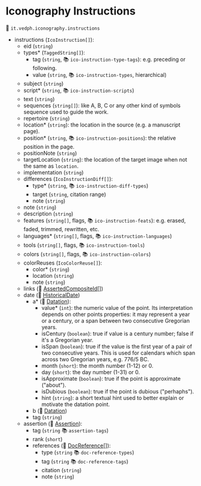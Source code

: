 # Iconography Instructions

🔑 `it.vedph.iconography.instructions`

- instructions (`IcoInstruction[]`):
  - eid (`string`)
  - types\* (`TaggedString[]`):
    - tag (`string`, 📚 `ico-instruction-type-tags`): e.g. preceding or following.
    - value (`string`, 📚 `ico-instruction-types`, hierarchical)
  - subject (`string`)
  - script\* (`string`, 📚 `ico-instruction-scripts`)
  - text (`string`)
  - sequences (`string[]`): like A, B, C or any other kind of symbols sequence used to guide the work.
  - repertoire (`string`)
  - location\* (`string`): the location in the source (e.g. a manuscript page).
  - position\* (`string`, 📚 `ico-instruction-positions`): the relative position in the page.
  - positionNote (`string`)
  - targetLocation (`string`): the location of the target image when not the same as `location`.
  - implementation (`string`)
  - differences (`IcoInstructionDiff[]`):
    - type* (`string`, 📚 `ico-instruction-diff-types`)
    - target (`string`, citation range)
    - note (`string`)
  - note (`string`)
  - description (`string`)
  - features (`string[]`, flags, 📚 `ico-instruction-feats`): e.g. erased, faded, trimmed, rewritten, etc.
  - languages\* (`string[]`, flags, 📚 `ico-instruction-languages`)
  - tools (`string[]`, flags, 📚 `ico-instruction-tools`)
  - colors (`string[]`, flags, 📚 `ico-instruction-colors`)
  - colorReuses (`IcoColorReuse[]`):
    - color\* (`string`)
    - location (`string`)
    - note (`string`)
  - links (🧱 [AssertedCompositeId[]](https://github.com/vedph/cadmus-bricks-shell-v3/blob/master/projects/myrmidon/cadmus-refs-asserted-ids/README.md#asserted-composite-id))
  - date (🧱 [HistoricalDate](https://github.com/vedph/cadmus-bricks/blob/master/docs/historical-date.md))
    - a* (🧱 [Datation](https://github.com/vedph/cadmus-bricks/blob/master/docs/datation.md)):
      - value\* (`int`): the numeric value of the point. Its interpretation depends on other points properties: it may represent a year or a century, or a span between two consecutive Gregorian years.
      - isCentury (`boolean`): true if value is a century number; false if it's a Gregorian year.
      - isSpan (`boolean`): true if the value is the first year of a pair of two consecutive years. This is used for calendars which span across two Gregorian years, e.g. 776/5 BC.
      - month (`short`): the month number (1-12) or 0.
      - day (`short`): the day number (1-31) or 0.
      - isApproximate (`boolean`): true if the point is approximate ("about").
      - isDubious (`boolean`): true if the point is dubious ("perhaphs").
      - hint (`string`): a short textual hint used to better explain or motivate the datation point.
    - b (🧱 [Datation](https://github.com/vedph/cadmus-bricks/blob/master/docs/datation.md))
    - tag (`string`)
  - assertion (🧱 [Assertion](https://github.com/vedph/cadmus-bricks/blob/master/docs/assertion.md)):
    - tag (`string` 📚 `assertion-tags`)
    - rank (`short`)
    - references (🧱 [DocReference[]](https://github.com/vedph/cadmus-bricks/blob/master/docs/doc-reference.md)):
      - type (`string` 📚 `doc-reference-types`)
      - tag (`string` 📚 `doc-reference-tags`)
      - citation (`string`)
      - note (`string`)
